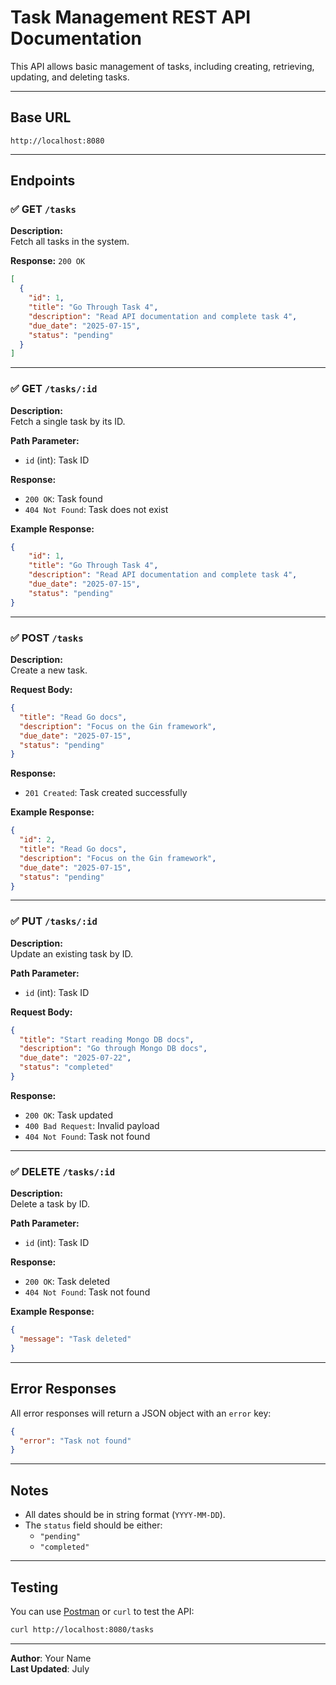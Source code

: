 # Task Management REST API Documentation

This API allows basic management of tasks, including creating, retrieving, updating, and deleting tasks.

---

## Base URL

```
http://localhost:8080
```

---

## Endpoints

### ✅ GET `/tasks`

**Description:**  
Fetch all tasks in the system.

**Response:** `200 OK`
```json
[
  {
    "id": 1,
    "title": "Go Through Task 4",
    "description": "Read API documentation and complete task 4",
    "due_date": "2025-07-15",
    "status": "pending"
  }
]
```

---

### ✅ GET `/tasks/:id`

**Description:**  
Fetch a single task by its ID.

**Path Parameter:**
- `id` (int): Task ID

**Response:**
- `200 OK`: Task found
- `404 Not Found`: Task does not exist

**Example Response:**
```json
{
    "id": 1,
    "title": "Go Through Task 4",
    "description": "Read API documentation and complete task 4",
    "due_date": "2025-07-15",
    "status": "pending"
}
```

---

### ✅ POST `/tasks`

**Description:**  
Create a new task.

**Request Body:**
```json
{
  "title": "Read Go docs",
  "description": "Focus on the Gin framework",
  "due_date": "2025-07-15",
  "status": "pending"
}
```

**Response:**
- `201 Created`: Task created successfully

**Example Response:**
```json
{
  "id": 2,
  "title": "Read Go docs",
  "description": "Focus on the Gin framework",
  "due_date": "2025-07-15",
  "status": "pending"
}
```

---

### ✅ PUT `/tasks/:id`

**Description:**  
Update an existing task by ID.

**Path Parameter:**
- `id` (int): Task ID

**Request Body:**
```json
{
  "title": "Start reading Mongo DB docs",
  "description": "Go through Mongo DB docs",
  "due_date": "2025-07-22",
  "status": "completed"
}
```

**Response:**
- `200 OK`: Task updated
- `400 Bad Request`: Invalid payload
- `404 Not Found`: Task not found

---

### ✅ DELETE `/tasks/:id`

**Description:**  
Delete a task by ID.

**Path Parameter:**
- `id` (int): Task ID

**Response:**
- `200 OK`: Task deleted
- `404 Not Found`: Task not found

**Example Response:**
```json
{
  "message": "Task deleted"
}
```

---

## Error Responses

All error responses will return a JSON object with an `error` key:

```json
{
  "error": "Task not found"
}
```

---

## Notes

- All dates should be in string format (`YYYY-MM-DD`).
- The `status` field should be either:
  - `"pending"`
  - `"completed"`

---

## Testing

You can use [Postman](https://www.postman.com/) or `curl` to test the API:

```bash
curl http://localhost:8080/tasks
```

---

**Author**: Your Name  
**Last Updated**: July